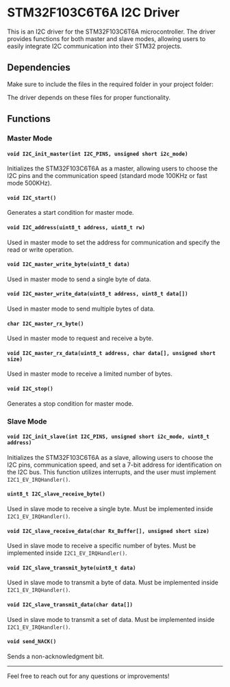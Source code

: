 # STM32F103C6T6A I2C Driver

This is an I2C driver for the STM32F103C6T6A microcontroller. The driver provides functions for both master and slave modes, allowing users to easily integrate I2C communication into their STM32 projects.

## Dependencies

Make sure to include the files in the required folder in your project folder:


The driver depends on these files for proper functionality.

## Functions

### Master Mode

#### `void I2C_init_master(int I2C_PINS, unsigned short i2c_mode)`

Initializes the STM32F103C6T6A as a master, allowing users to choose the I2C pins and the communication speed (standard mode 100KHz or fast mode 500KHz).

#### `void I2C_start()`

Generates a start condition for master mode.

#### `void I2C_address(uint8_t address, uint8_t rw)`

Used in master mode to set the address for communication and specify the read or write operation.

#### `void I2C_master_write_byte(uint8_t data)`

Used in master mode to send a single byte of data.

#### `void I2C_master_write_data(uint8_t address, uint8_t data[])`

Used in master mode to send multiple bytes of data.

#### `char I2C_master_rx_byte()`

Used in master mode to request and receive a byte.

#### `void I2C_master_rx_data(uint8_t address, char data[], unsigned short size)`

Used in master mode to receive a limited number of bytes.

#### `void I2C_stop()`

Generates a stop condition for master mode.

### Slave Mode

#### `void I2C_init_slave(int I2C_PINS, unsigned short i2c_mode, uint8_t address)`

Initializes the STM32F103C6T6A as a slave, allowing users to choose the I2C pins, communication speed, and set a 7-bit address for identification on the I2C bus. This function utilizes interrupts, and the user must implement `I2C1_EV_IRQHandler()`.

#### `uint8_t I2C_slave_receive_byte()`

Used in slave mode to receive a single byte. Must be implemented inside `I2C1_EV_IRQHandler()`.

#### `void I2C_slave_receive_data(char Rx_Buffer[], unsigned short size)`

Used in slave mode to receive a specific number of bytes. Must be implemented inside `I2C1_EV_IRQHandler()`.

#### `void I2C_slave_transmit_byte(uint8_t data)`

Used in slave mode to transmit a byte of data. Must be implemented inside `I2C1_EV_IRQHandler()`.

#### `void I2C_slave_transmit_data(char data[])`

Used in slave mode to transmit a set of data. Must be implemented inside `I2C1_EV_IRQHandler()`.

#### `void send_NACK()`

Sends a non-acknowledgment bit.

---

Feel free to reach out for any questions or improvements!
